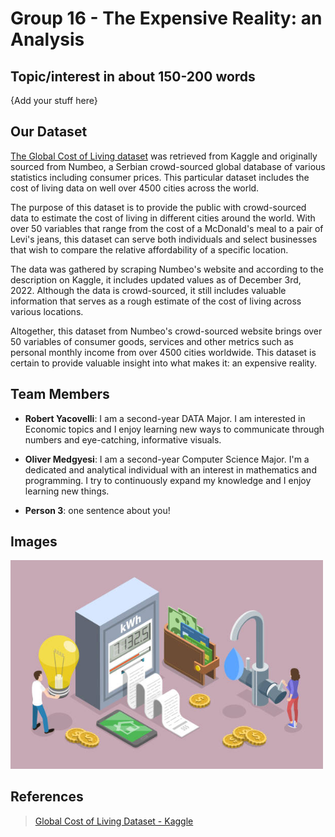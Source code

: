 # Group 16 - The Expensive Reality: an Analysis

## Topic/interest in about 150-200 words

{Add your stuff here}

## Our Dataset

[The Global Cost of Living dataset](https://www.kaggle.com/datasets/mvieira101/global-cost-of-living) was retrieved from Kaggle and originally sourced from Numbeo, a Serbian crowd-sourced global database of various statistics including consumer prices. This particular dataset includes the cost of living data on well over 4500 cities across the world.

The purpose of this dataset is to provide the public with crowd-sourced data to estimate the cost of living in different cities around the world. With over 50 variables that range from the cost of a McDonald's meal to a pair of Levi's jeans, this dataset can serve both individuals and select businesses that wish to compare the relative affordability of a specific location.

The data was gathered by scraping Numbeo's website and according to the description on Kaggle, it includes updated values as of December 3rd, 2022. Although the data is crowd-sourced, it still includes valuable information that serves as a rough estimate of the cost of living across various locations.

Altogether, this dataset from Numbeo's crowd-sourced website brings over 50 variables of consumer goods, services and other metrics such as personal monthly income from over 4500 cities worldwide. This dataset is certain to provide valuable insight into what makes it: an expensive reality.

## Team Members

- **Robert Yacovelli**: I am a second-year DATA Major. I am interested in Economic topics and I enjoy learning new ways to communicate through numbers and eye-catching, informative visuals.

- **Oliver Medgyesi**: I am a second-year Computer Science Major. I'm a dedicated and analytical individual with an interest in mathematics and programming. I try to continuously expand my knowledge and I enjoy learning new things.

- **Person 3**: one sentence about you!

## Images


<img src ="images/costofliving.jpg" width="500px">

## References

>[Global Cost of Living Dataset - Kaggle](https://www.kaggle.com/datasets/mvieira101/global-cost-of-living)



